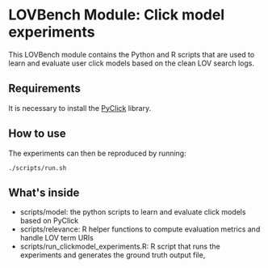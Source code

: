# LOVBench Module: Click model experiments

This LOVBench module contains the Python and R scripts that are used to learn and evaluate user click models based on the clean LOV search logs.

## Requirements

It is necessary to install the [PyClick](https://github.com/markovi/PyClick) library.

## How to use

The experiments can then be reproduced by running:

```
./scripts/run.sh
```

## What's inside

- scripts/model: the python scripts to learn and evaluate click models based on PyClick
- scripts/relevance: R helper functions to compute evaluation metrics and handle LOV term URIs
- scripts/run_clickmodel_experiments.R: R script that runs the experiments and generates the ground truth output file,